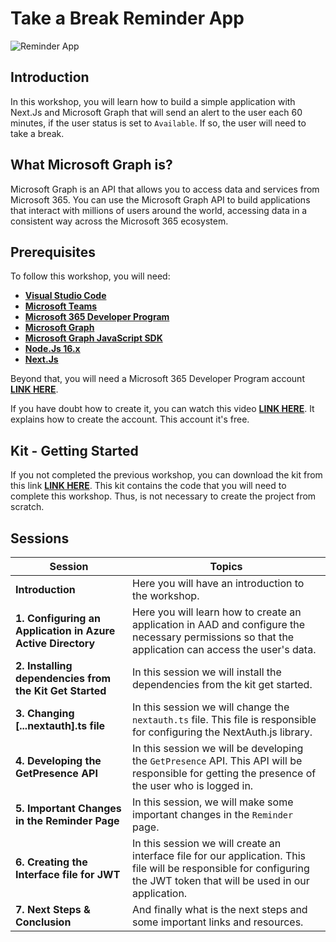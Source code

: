 # Take a Break Reminder App

![Reminder App](/img/authentication-workshop/reminder.gif "Reminder App")

## Introduction

In this workshop, you will learn how to build a simple application with Next.Js and Microsoft Graph that will send an alert to the user each 60 minutes, if the user status is set to `Available`. If so, the user will need to take a break.


## What Microsoft Graph is?

Microsoft Graph is an API that allows you to access data and services from Microsoft 365. You can use the Microsoft Graph API to build applications that interact with millions of users around the world, accessing data in a consistent way across the Microsoft 365 ecosystem.

## Prerequisites

To follow this workshop, you will need:

- **[Visual Studio Code](https://code.visualstudio.com/)**
- **[Microsoft Teams](https://www.microsoft.com/en-us/microsoft-teams/download-app?rtc=2)**
- **[Microsoft 365 Developer Program](https://developer.microsoft.com/en-us/microsoft-365/dev-program)**
- **[Microsoft Graph](https://developer.microsoft.com/en-us/graph)**
- **[Microsoft Graph JavaScript SDK](https://github.com/microsoftgraph/msgraph-sdk-javascript)**
- **[Node.Js 16.x](https://nodejs.org/en/)**
- **[Next.Js](https://nextjs.org/learn/foundations/about-nextjs)**

Beyond that, you will need a Microsoft 365 Developer Program account **[LINK HERE](https://developer.microsoft.com/en-us/microsoft-365/dev-program)**. 

If you have doubt how to create it, you can watch this video **[LINK HERE](https://www.youtube.com/watch?v=JvWLgirC8xs)**. It explains how to create the account. This account it's free. 

## Kit - Getting Started

If you not completed the previous workshop, you can download the kit from this link **[LINK HERE](https://github.com/glaucia86/kitstarter-msgraph-nextjs)**. This kit contains the code that you will need to complete this workshop. Thus, is not necessary to create the project from scratch.

## Sessions


| Session                                                     | Topics                                                                                                                                                                  |
| ----------------------------------------------------------- | ----------------------------------------------------------------------------------------------------------------------------------------------------------------------- |
| **Introduction**                                            | Here you will have an introduction to the workshop.                                                                                                                     |
| **1. Configuring an Application in Azure Active Directory** | Here you will learn how to create an application in AAD and configure the necessary permissions so that the application can access the user's data.                     |  |
| **2. Installing dependencies from the Kit Get Started**     | In this session we will install the dependencies from the kit get started.                                                                                              |
| **3. Changing [...nextauth].ts file**                       | In this session we will change the `nextauth.ts` file. This file is responsible for configuring the NextAuth.js library.                                                |
| **4. Developing the GetPresence API**                       | In this session we will be developing the `GetPresence` API. This API will be responsible for getting the presence of the user who is logged in.                        |
| **5. Important Changes in the Reminder Page**               | In this session, we will make some important changes in the `Reminder` page.                                                                                            |
| **6. Creating the Interface file for JWT**                  | In this session we will create an interface file for our application. This file will be responsible for configuring the JWT token that will be used in our application. |
| **7. Next Steps & Conclusion**                              | And finally what is the next steps and some important links and resources.                                                                                              |
